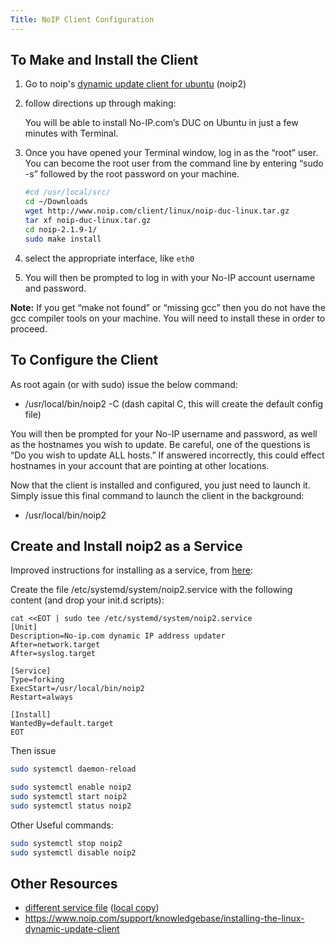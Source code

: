 ```yaml
---
Title: NoIP Client Configuration
---
```

## To Make and Install the Client

1. Go to noip's [dynamic update client for ubuntu](https://www.noip.com/support/knowledgebase/installing-the-linux-dynamic-update-client-on-ubuntu/) (noip2)
1. follow directions up through making:

    You will be able to install No-IP.com’s DUC on Ubuntu in just a few minutes with Terminal.

1. Once you have opened your Terminal window, log in as the “root” user. You can become the root user from the command line by entering “sudo -s” followed by the root password on your machine.

    ```bash
    #cd /usr/local/src/
    cd ~/Downloads
    wget http://www.noip.com/client/linux/noip-duc-linux.tar.gz
    tar xf noip-duc-linux.tar.gz
    cd noip-2.1.9-1/
    sudo make install
    ```

1. select the appropriate interface, like ```eth0```

1. You will then be prompted to log in with your No-IP account username and password.

**Note:** If you get “make not found” or “missing gcc” then you do not have the gcc compiler tools on your machine. You will need to install these in order to proceed.

## To Configure the Client

As root again (or with sudo) issue the below command:

-   /usr/local/bin/noip2 -C (dash capital C, this will create the default config file)

You will then be prompted for your No-IP username and password, as well as the hostnames you wish to update. Be careful, one of the questions is “Do you wish to update ALL hosts.” If answered incorrectly, this could effect hostnames in your account that are pointing at other locations.

Now that the client is installed and configured, you just need to launch it. Simply issue this final command to launch the client in the background:

-   /usr/local/bin/noip2

## Create and Install noip2 as a Service

Improved instructions for installing as a service, from [here](https://askubuntu.com/questions/1089704/cant-get-service-noip2-to-start-on-boot):

Create the file /etc/systemd/system/noip2.service with the following content (and drop your init.d scripts):

```
cat <<EOT | sudo tee /etc/systemd/system/noip2.service
[Unit]
Description=No-ip.com dynamic IP address updater
After=network.target
After=syslog.target

[Service]
Type=forking
ExecStart=/usr/local/bin/noip2
Restart=always

[Install]
WantedBy=default.target
EOT
```

Then issue
```bash
sudo systemctl daemon-reload
```

```bash
sudo systemctl enable noip2
sudo systemctl start noip2
sudo systemctl status noip2
```

Other Useful commands: 

```bash
sudo systemctl stop noip2
sudo systemctl disable noip2
```

## Other Resources
* [different service file](https://gist.github.com/NathanGiesbrecht/da6560f21e55178bcea7fdd9ca2e39b5)   ([local copy](noip2.service))
* <https://www.noip.com/support/knowledgebase/installing-the-linux-dynamic-update-client>

